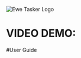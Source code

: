 ![Ewe Tasker Logo](./app/src/main/res/drawable/ewetaskermobile.jpg)

# VIDEO DEMO:



#User Guide


<p align="center">
<img "Pantalla inicial.png" width="400">
</p>






